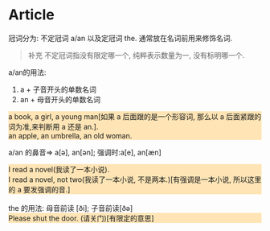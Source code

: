 # Article

冠词分为: 不定冠词 a/an 以及定冠词 the. 通常放在名词前用来修饰名词.
> 补充 不定冠词指没有限定哪一个, 纯粹表示数量为一, 没有标明哪一个.

a/an的用法: 
<ol>
	<li>a + 子音开头的单数名词</li>
	<li>an + 母音开头的单数名词</li>
</ol>

<div style="background-color: #FFE4B5;">
a book, a girl, a young man[如果 a 后面跟的是一个形容词, 那么以 a 后面紧跟的词为准,来判断用 a 还是 an.]. <br />
an apple, an umbrella, an old woman.
</div>

a/an 的鼻音=> a[ə], an[ən]; 强调时:a[e], an[æn]
<div style="background-color: #FFE4B5;">
I read a novel(我读了一本小说). <br />
I read a novel, not two(我读了一本小说, 不是两本.)[有强调是一本小说, 所以这里的 a 要发强调的音.]
</div>
<br />
the 的用法: 母音前读 [ði]; 子音前读[ðə]
<div style="background-color: #FFE4B5;">
Please shut the door. (请关门)[有限定的意思]
</div>
